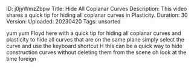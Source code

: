 ID: j0jyWmzZbpw
Title: Hide All Coplanar Curves
Description: This video shares a quick tip for hiding all coplanar curves in Plasticity.
Duration: 30
Version: 
Uploaded: 20230420
Tags: unsorted

yum yum
Floyd here with a quick tip for hiding
all coplanar curves and plasticity to
hide all curves that are on the same
plane simply select the curve and use
the keyboard shortcut H this can be a
quick way to hide construction curves
without deleting them from the scene oh
look at the time
foreign
